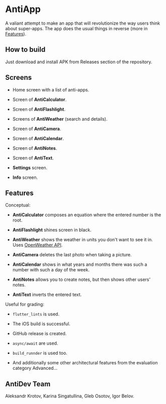 # AntiApp

A valiant attempt to make an app that will revolutionize the way users think about super-apps. The app does the usual things in reverse (more in [Features](#features)).

## How to build

Just download and install APK from Releases section of the repository.

## Screens

- Home screen with a list of anti-apps.

- Screen of **AntiCalculator**.

- Screen of **AntiFlashlight**.

- Screens of **AntiWeather** (search and details).

- Screen of **AntiCamera**.

- Screen of **AntiCalendar**.

- Screen of **AntiNotes**.

- Screen of **AntiText**.

- **Settings** screen.

- **Info** screen.

## Features

Conceptual:

- **AntiCalculator** composes an equation where the entered number is the root.

- **AntiFlashlight** shines screen in black.

- **AntiWeather** shows the weather in units you don't want to see it in. Uses [OpenWeather API](https://openweathermap.org).

- **AntiCamera** deletes the last photo when taking a picture.

- **AntiCalendar** shows in what years and months there was such a number with such a day of the week.

- **AntiNotes** allows you to create notes, but then shows other users' notes.

- **AntiText** inverts the entered text.

Useful for grading:

- `flutter_lints` is used.

- The iOS build is successful.

- GitHub release is created.

- `async/await` are used.

- `build_runnder` is used too.
- And additionally some other architectural features from the evaluation category Advanced...

## AntiDev Team

Aleksandr Krotov, Karina Singatullina, Gleb Osotov, Igor Belov.
